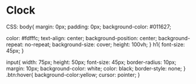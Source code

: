 # Clock
<!DOCTYPE html>
<html lang="en" dir="ltr">
<head>
<meta charset="utf-8">
<title>Digital Clock with Glowing Effect </title>
<link rel="stylesheet" href="styless.css">
</head>
<body>
<div class="wrapper">
<div class="display">
<div id="time"></div>
</div>
<span></span>
<span></span>
</div>
<script> setInterval(()=>{
const time = document.querySelector(".display #time"); let date = new Date();
let hours = date.getHours();
 
let minutes = date.getMinutes(); let seconds = date.getSeconds(); let day_night = "AM";
if(hours > 12){ day_night = "PM"; hours = hours - 12;
}
if(seconds < 10){
seconds = "0" + seconds;
}
if(minutes < 10){
minutes = "0" + minutes;
}
if(hours < 10){
hours = "0" + hours;
}
time.textContent = hours + ":" + minutes + ":" + seconds + " "+ day_night;
});
</script>
</body>
</html>


CSS:
body{
margin: 0px; padding: 0px;
background-color: #011627;
 
color: #fdfffc; text-align: center;
background-position: center; background-repeat: no-repeat; background-size: cover; height: 100vh;
}
h1{
font-size: 45px;
}


input{
width: 75px; height: 50px; font-size: 45px;
border-radius: 10px; margin: 10px; background-color: white; color: black;
border-style: none;
}
.btn:hover{
background-color:yellow; cursor: pointer;
}
